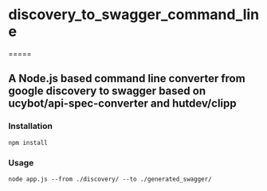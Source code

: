 # discovery_to_swagger_command_line
=====

## A Node.js based command line converter from google discovery to swagger based on ucybot/api-spec-converter and hutdev/clipp

### Installation
    npm install
    
### Usage
    node app.js --from ./discovery/ --to ./generated_swagger/
